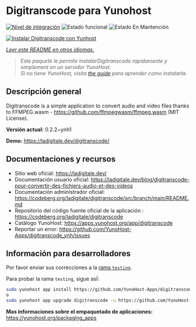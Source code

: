 <!--
Este archivo README esta generado automaticamente<https://github.com/YunoHost/apps/tree/master/tools/readme_generator>
No se debe editar a mano.
-->

# Digitranscode para Yunohost

[![Nivel de integración](https://apps.yunohost.org/badge/integration/digitranscode)](https://ci-apps.yunohost.org/ci/apps/digitranscode/)
![Estado funcional](https://apps.yunohost.org/badge/state/digitranscode)
![Estado En Mantención](https://apps.yunohost.org/badge/maintained/digitranscode)

[![Instalar Digitranscode con Yunhost](https://install-app.yunohost.org/install-with-yunohost.svg)](https://install-app.yunohost.org/?app=digitranscode)

*[Leer este README en otros idiomas.](./ALL_README.md)*

> *Este paquete le permite instalarDigitranscode rapidamente y simplement en un servidor YunoHost.*  
> *Si no tiene YunoHost, visita [the guide](https://yunohost.org/install) para aprender como instalarla.*

## Descripción general

Digitranscode is a simple application to convert audio and video files thanks to FFMPEG.wasm - https://github.com/ffmpegwasm/ffmpeg.wasm (MIT License).


**Versión actual:** 0.2.2~ynh1

**Demo:** <https://ladigitale.dev/digitranscode/>
## Documentaciones y recursos

- Sitio web oficial: <https://ladigitale.dev/>
- Documentación usuario oficial: <https://ladigitale.dev/blog/digitranscode-pour-convertir-des-fichiers-audio-et-des-videos>
- Documentación administrador oficial: <https://codeberg.org/ladigitale/digitranscode/src/branch/main/README.md>
- Repositorio del código fuente oficial de la aplicación : <https://codeberg.org/ladigitale/digitranscode>
- Catálogo YunoHost: <https://apps.yunohost.org/app/digitranscode>
- Reportar un error: <https://github.com/YunoHost-Apps/digitranscode_ynh/issues>

## Información para desarrolladores

Por favor enviar sus correcciones a la [rama `testing`](https://github.com/YunoHost-Apps/digitranscode_ynh/tree/testing).

Para probar la rama `testing`, sigue asÍ:

```bash
sudo yunohost app install https://github.com/YunoHost-Apps/digitranscode_ynh/tree/testing --debug
o
sudo yunohost app upgrade digitranscode -u https://github.com/YunoHost-Apps/digitranscode_ynh/tree/testing --debug
```

**Mas informaciones sobre el empaquetado de aplicaciones:** <https://yunohost.org/packaging_apps>
